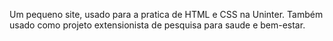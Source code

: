Um pequeno site, usado para a pratica de HTML e CSS na Uninter. Também usado como projeto extensionista de pesquisa para saude e bem-estar.
